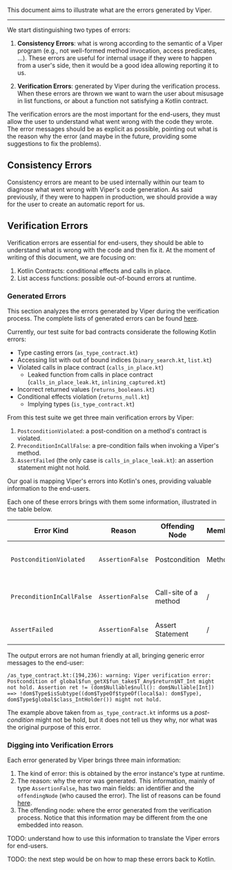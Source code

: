 This document aims to illustrate what are the errors generated by Viper.

---

We start distinguishing two types of errors:

1. **Consistency Errors**: what is wrong according to the semantic of a Viper program (e.g., not well-formed method 
invocation, access predicates, ...). These errors are useful for internal usage if they were to happen
from a user's side, then it would be a good idea allowing reporting it to us.

2. **Verification Errors**: generated by Viper during the verification process. When these errors are thrown
we want to warn the user about misusage in list functions, or about a function not satisfying a Kotlin contract.

The verification errors are the most important for the end-users, they must allow the user to understand
what went wrong with the code they wrote. The error messages should be as explicit as possible, pointing out
what is the reason why the error (and maybe in the future, providing some suggestions to fix the problems).

## Consistency Errors

Consistency errors are meant to be used internally within our team to diagnose what went wrong with Viper's code
generation. As said previously, if they were to happen in production, we should provide a way for the user to create
an automatic report for us.

## Verification Errors

Verification errors are essential for end-users, they should be able to understand what is wrong with the code 
and then fix it. At the moment of writing of this document, we are focusing on:

1. Kotlin Contracts: conditional effects and calls in place.
2. List access functions: possible out-of-bound errors at runtime.

### Generated Errors

This section analyzes the errors generated by Viper during the verification process. The complete lists of generated 
errors can be found [here](https://github.com/viperproject/silver/blob/07dce2bf8a90f6be9443ece6d1697b0e2767fb48/src/main/scala/viper/silver/verifier/VerificationError.scala).

Currently, our test suite for bad contracts considerate the following Kotlin errors:

*   Type casting errors (`as_type_contract.kt`)
*   Accessing list with out of bound indices (`binary_search.kt`, `list.kt`)
*   Violated calls in place contract (`calls_in_place.kt`)
    *   Leaked function from calls in place contract (`calls_in_place_leak.kt`, `inlining_captured.kt`)
*   Incorrect returned values (`returns_booleans.kt`)
*   Conditional effects violation (`returns_null.kt`)
    *   Implying types (`is_type_contract.kt`)

From this test suite we get three main verification errors by Viper:

1. `PostconditionViolated`: a post-condition on a method's contract is violated.
2. `PreconditionInCallFalse`: a pre-condition fails when invoking a Viper's method.
3. `AssertFailed` (the only case is `calls_in_place_leak.kt`): an assertion statement might not hold.

Our goal is mapping Viper's errors into Kotlin's ones, providing valuable information to the end-users.

Each one of these errors brings with them some information, illustrated in the table below.

| Error Kind                	| Reason         	| Offending Node        	| Member 	| Context                                	|
|---------------------------	|----------------	|-----------------------	|--------	|----------------------------------------	|
| `PostconditionViolated`   	| `AssertionFalse` 	| Postcondition         	| Method 	| Conditional Effect, Calls in Place     	|
| `PreconditionInCallFalse` 	| `AssertionFalse` 	| Call-site of a method 	| /      	| Leaking Calls in Place, List Functions 	|
| `AssertFailed`            	| `AssertionFalse` 	| Assert Statement      	| /      	| Leaking Calls in Place                 	|

The output errors are not human friendly at all, bringing generic error messages to the end-user:
```
/as_type_contract.kt:(194,236): warning: Viper verification error: Postcondition of global$fun_getX$fun_take$T_Any$return$NT_Int might not hold. Assertion ret != (dom$Nullable$null(): dom$Nullable[Int]) ==> !dom$Type$isSubtype((dom$TypeOf$typeOf(local$a): dom$Type), dom$Type$global$class_IntHolder()) might not hold.
```

The example above taken from `as_type_contract.kt` informs us a *post-condition* might not be hold, but it does not 
tell us they why, nor what was the original purpose of this error.

### Digging into Verification Errors

Each error generated by Viper brings three main information:

1.  The kind of error: this is obtained by the error instance's type at runtime.
2.  The reason: why the error was generated. This information, mainly of type `AssertionFalse`, has two main fields: an 
    identifier and the `offendingNode` (who caused the error). The list of reasons can be found [here](https://github.com/viperproject/silver/blob/ce5523d0c902f5ff61c8af49f80cd180f758c5b5/src/main/scala/viper/silver/verifier/VerificationError.scala#L591).
3.  The offending node: where the error generated from the verification process. Notice that this information may be
    different from the one embedded into reason.

TODO: understand how to use this information to translate the Viper errors for end-users.

TODO: the next step would be on how to map these errors back to Kotlin.